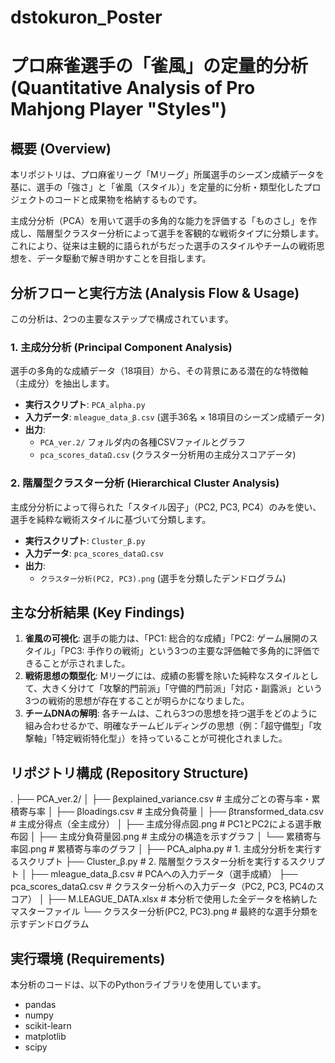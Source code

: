 # dstokuron_Poster

# プロ麻雀選手の「雀風」の定量的分析 (Quantitative Analysis of Pro Mahjong Player "Styles")

## 概要 (Overview)

本リポジトリは、プロ麻雀リーグ「Mリーグ」所属選手のシーズン成績データを基に、選手の「強さ」と「雀風（スタイル）」を定量的に分析・類型化したプロジェクトのコードと成果物を格納するものです。

主成分分析（PCA）を用いて選手の多角的な能力を評価する「ものさし」を作成し、階層型クラスター分析によって選手を客観的な戦術タイプに分類します。これにより、従来は主観的に語られがちだった選手のスタイルやチームの戦術思想を、データ駆動で解き明かすことを目指します。

## 分析フローと実行方法 (Analysis Flow & Usage)

この分析は、2つの主要なステップで構成されています。

### 1. 主成分分析 (Principal Component Analysis)
選手の多角的な成績データ（18項目）から、その背景にある潜在的な特徴軸（主成分）を抽出します。

- **実行スクリプト**: `PCA_alpha.py`
- **入力データ**: `mleague_data_β.csv` (選手36名 × 18項目のシーズン成績データ)
- **出力**:
    - `PCA_ver.2/` フォルダ内の各種CSVファイルとグラフ
    - `pca_scores_dataΩ.csv` (クラスター分析用の主成分スコアデータ)

### 2. 階層型クラスター分析 (Hierarchical Cluster Analysis)
主成分分析によって得られた「スタイル因子」（PC2, PC3, PC4）のみを使い、選手を純粋な戦術スタイルに基づいて分類します。

- **実行スクリプト**: `Cluster_β.py`
- **入力データ**: `pca_scores_dataΩ.csv`
- **出力**:
    - `クラスター分析(PC2, PC3).png` (選手を分類したデンドログラム)

## 主な分析結果 (Key Findings)

1.  **雀風の可視化**: 選手の能力は、「PC1: 総合的な成績」「PC2: ゲーム展開のスタイル」「PC3: 手作りの戦術」という3つの主要な評価軸で多角的に評価できることが示されました。
2.  **戦術思想の類型化**: Mリーグには、成績の影響を除いた純粋なスタイルとして、大きく分けて「攻撃的門前派」「守備的門前派」「対応・副露派」という3つの戦術的思想が存在することが明らかになりました。
3.  **チームDNAの解明**: 各チームは、これら3つの思想を持つ選手をどのように組み合わせるかで、明確なチームビルディングの思想（例：「超守備型」「攻撃軸」「特定戦術特化型」）を持っていることが可視化されました。

## リポジトリ構成 (Repository Structure)
.
├── PCA_ver.2/
│   ├── βexplained_variance.csv  # 主成分ごとの寄与率・累積寄与率
│   ├── βloadings.csv             # 主成分負荷量
│   ├── βtransformed_data.csv    # 主成分得点（全主成分）
│   ├── 主成分得点図.png           # PC1とPC2による選手散布図
│   ├── 主成分負荷量図.png         # 主成分の構造を示すグラフ
│   └── 累積寄与率図.png           # 累積寄与率のグラフ
│
├── PCA_alpha.py                 # 1. 主成分分析を実行するスクリプト
├── Cluster_β.py                 # 2. 階層型クラスター分析を実行するスクリプト
│
├── mleague_data_β.csv           # PCAへの入力データ（選手成績）
├── pca_scores_dataΩ.csv         # クラスター分析への入力データ（PC2, PC3, PC4のスコア）
│
├── M.LEAGUE_DATA.xlsx           # 本分析で使用した全データを格納したマスターファイル
└── クラスター分析(PC2, PC3).png     # 最終的な選手分類を示すデンドログラム


## 実行環境 (Requirements)
本分析のコードは、以下のPythonライブラリを使用しています。

- pandas
- numpy
- scikit-learn
- matplotlib
- scipy
